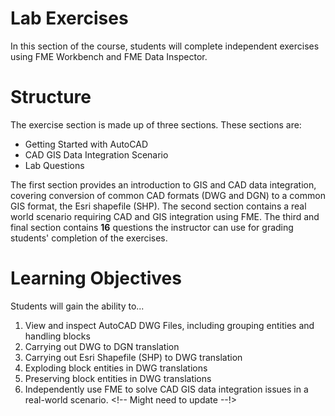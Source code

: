 # Lab Exercises

In this section of the course, students will complete independent exercises using FME Workbench and FME Data Inspector.

# Structure

The exercise section is made up of three sections. These sections are:

- Getting Started with AutoCAD
- CAD GIS Data Integration Scenario
- Lab Questions

The first section provides an introduction to GIS and CAD data integration, covering conversion of common CAD formats (DWG and DGN) to a common GIS format, the Esri shapefile (SHP). The second section contains a real world scenario requiring CAD and GIS integration using FME. The third and final section contains **16** questions the instructor can use for grading students' completion of the exercises.

# Learning Objectives

Students will gain the ability to...

1. View and inspect AutoCAD DWG Files, including grouping entities and handling blocks
2. Carrying out DWG to DGN translation
3. Carrying out Esri Shapefile (SHP) to DWG translation
4. Exploding block entities in DWG translations
5. Preserving block entities in DWG translations
6. Independently use FME to solve CAD GIS data integration issues in a real-world scenario. <!-- Might need to update --!>
